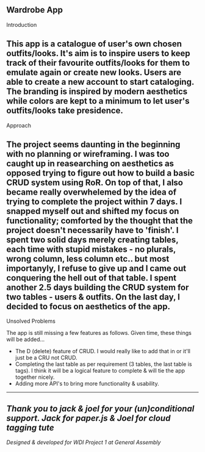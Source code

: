 Wardrobe App
---

Introduction

This app is a catalogue of user's own chosen outfits/looks. It's aim is to inspire users to keep track of their favourite outfits/looks for them to emulate again or create new looks. Users are able to create a new account to start cataloging. The branding is inspired by modern aesthetics while colors are kept to a minimum to let user's outfits/looks take presidence.
---

Approach

The project seems daunting in the beginning with no planning or wireframing. I was too caught up in reasearching on aesthetics as opposed trying to figure out how to build a basic CRUD system using RoR. On top of that, I also became really overwhelemed by the idea of trying to complete the project within 7 days. I snapped myself out and shifted my focus on functionality; comforted by the thought that the project doesn't necessarily have to 'finish'. I spent two solid days merely creating tables, each time with stupid mistakes - no plurals, wrong column, less column etc.. but most importanyly, I refuse to give up and I came out conquering the hell out of that table. I spent another 2.5 days building the CRUD system for two tables - users & outfits. On the last day, I decided to focus on aesthetics of the app.
---

Unsolved Problems

The app is still missing a few features as follows. Given time, these things will be added... <br> 
- The D (delete) feature of CRUD. I would really like to add that in or it'll just be a CRU not CRUD.
- Completing the last table as per requirement (3 tables, the last table is tags). I think it will be a logical feature to complete & will tie the app together nicely.
- Adding more API's to bring more functionality & usability.

---

<i>Thank you to <b>jack & joel</b> for your (un)conditional support. <b>Jack</b> for paper.js & <b>Joel</b> for cloud tagging tute</i>
---
<i>Designed & developed for WDI Project 1 at General Assembly</i>